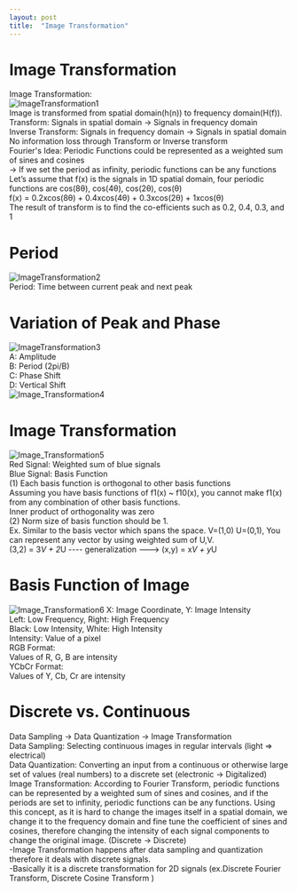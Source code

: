 ```yaml
---
layout: post
title:  "Image Transformation"
---
```

# Image Transformation
Image Transformation: <br/>
![ImageTransformation1](https://github.com/growingpenguin/growingpenguin.github.io/assets/110277903/d731815c-c144-4bd5-9ccf-e9805bfbb033) <br/>
Image is transformed from spatial domain(h(n)) to frequency domain(H(f)). <br/>
Transform: Signals in spatial domain -> Signals in frequency domain <br/>
Inverse Transform: Signals in frequency domain -> Signals in spatial domain <br/>
No information loss through Transform or Inverse transform <br/>
Fourier's Idea: Periodic Functions could be represented as a weighted sum of sines and cosines <br/>
-> If we set the period as infinity, periodic functions can be any functions<br/>
Let’s assume that f(x) is the signals in 1D spatial domain, four periodic functions are cos(8θ), cos(4θ), cos(2θ), cos(θ) <br/>
f(x) = 0.2xcos(8θ) + 0.4xcos(4θ) + 0.3xcos(2θ) + 1xcos(θ) <br/>
The result of transform is to find the co-efficients such as 0.2, 0.4, 0.3, and 1 <br/>

# Period
![ImageTransformation2](https://github.com/growingpenguin/growingpenguin.github.io/assets/110277903/68ab1487-0dec-45aa-9838-80ba6f4db792) <br/>
Period: Time between current peak and next peak <br/>
# Variation of Peak and Phase
![ImageTransformation3](https://github.com/growingpenguin/growingpenguin.github.io/assets/110277903/7a2304ec-152a-47f2-a6d7-ca4c2a616647) <br/> 
A: Amplitude <br/>
B: Period (2pi/B) <br/>
C: Phase Shift <br/>
D: Vertical Shift <br/>
![Image_Transformation4](https://github.com/growingpenguin/growingpenguin.github.io/assets/110277903/58301186-61b9-42ab-b897-13d2aa698687) <br/>

# Image Transformation 
![Image_Transformation5](https://github.com/growingpenguin/growingpenguin.github.io/assets/110277903/76cd838e-1069-4ecc-ad3f-451be3840af0) <br/>
Red Signal: Weighted sum of blue signals <br/>
Blue Signal: Basis Function <br/>
(1) Each basis function is orthogonal to other basis functions <br/>
Assuming you have basis functions of  f1(x) ~ f10(x), you cannot make f1(x) from any combination of other basis functions. <br/>
Inner product of orthogonality was zero <br/>
(2) Norm size of basis function should be 1. <br/>
Ex. Similar to the basis vector which spans the space. V=(1,0) U=(0,1), You can represent any vector by using weighted sum of U,V. <br/>
(3,2) = 3*V + 2*U ---- generalization ---> (x,y) = x*V + y*U <br/>

# Basis Function of Image 
![Image_Transformation6](https://github.com/growingpenguin/growingpenguin.github.io/assets/110277903/15a7d7d7-8cd6-492d-97a7-334a310e28e9)
X: Image Coordinate, Y: Image Intensity <br/>
Left: Low Frequency, Right: High Frequency <br/>
Black: Low Intensity, White: High Intensity <br/>
Intensity: Value of a pixel <br/>
RGB Format: <br/>
Values of R, G, B are intensity <br/>
YCbCr Format: <br/>
Values of Y, Cb, Cr are intensity <br/>

# Discrete vs. Continuous 
Data Sampling ->  Data Quantization -> Image Transformation <br/>
Data Sampling: Selecting continuous images in regular intervals (light => electrical)<br/>
Data Quantization: Converting an input from a continuous or otherwise large set of values (real numbers) to a discrete set (electronic -> Digitalized) <br/>
Image Transformation: According to Fourier Transform, periodic functions can be represented by a weighted sum of sines and cosines, and if the periods are set to infinity, periodic functions can be any functions. Using this concept, as it is hard to change the images itself in a spatial domain, we change it to the frequency domain and fine tune the coefficient of sines and cosines, therefore changing the intensity of each signal components to change the original image. (Discrete -> Discrete)<br/>
-Image Transformation happens after data sampling and quantization therefore it deals with discrete signals. <br/>
-Basically it is a discrete transformation for 2D signals (ex.Discrete Fourier Transform, Discrete Cosine Transform ) <br/>
